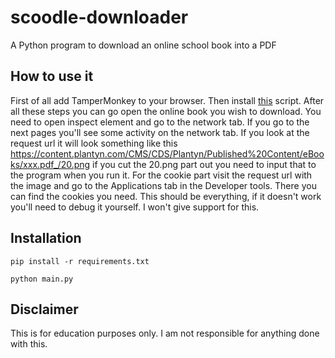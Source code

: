 # scoodle-downloader
A Python program to download an online school book into a PDF

## How to use it
First of all add TamperMonkey to your browser. Then install [this](https://greasyfork.org/en/scripts/398781-scoodle-correctie) script. After all these steps you can go open the online book you wish to download. You need to open inspect element and go to the network tab. If you go to the next pages you'll see some activity on the network tab. If you look at the request url it will look something like this https://content.plantyn.com/CMS/CDS/Plantyn/Published%20Content/eBooks/xxx.pdf_/20.png if you cut the 20.png part out you need to input that to the program when you run it. For the cookie part visit the request url with the image and go to the Applications tab in the Developer tools. There you can find the cookies you need. This should be everything, if it doesn't work you'll need to debug it yourself. I won't give support for this.

## Installation
`pip install -r requirements.txt`

`python main.py`

## Disclaimer
This is for education purposes only. I am not responsible for anything done with this.
